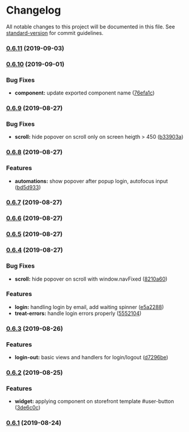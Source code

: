 # Changelog

All notable changes to this project will be documented in this file. See [standard-version](https://github.com/conventional-changelog/standard-version) for commit guidelines.

### [0.6.11](https://github.com/ecomclub/widget-user/compare/v0.6.10...v0.6.11) (2019-09-03)

### [0.6.10](https://github.com/ecomclub/widget-user/compare/v0.6.9...v0.6.10) (2019-09-01)


### Bug Fixes

* **component:** update exported component name ([76efa1c](https://github.com/ecomclub/widget-user/commit/76efa1c))

### [0.6.9](https://github.com/ecomclub/widget-user/compare/v0.6.8...v0.6.9) (2019-08-27)


### Bug Fixes

* **scroll:** hide popover on scroll only on screen heigth > 450 ([b33903a](https://github.com/ecomclub/widget-user/commit/b33903a))

### [0.6.8](https://github.com/ecomclub/widget-user/compare/v0.6.7...v0.6.8) (2019-08-27)


### Features

* **automations:** show popover after popup login, autofocus input ([bd5d933](https://github.com/ecomclub/widget-user/commit/bd5d933))

### [0.6.7](https://github.com/ecomclub/widget-user/compare/v0.6.6...v0.6.7) (2019-08-27)

### [0.6.6](https://github.com/ecomclub/widget-user/compare/v0.6.5...v0.6.6) (2019-08-27)

### [0.6.5](https://github.com/ecomclub/widget-user/compare/v0.6.4...v0.6.5) (2019-08-27)

### [0.6.4](https://github.com/ecomclub/widget-user/compare/v0.6.3...v0.6.4) (2019-08-27)


### Bug Fixes

* **scroll:** hide popover on scroll with window.navFixed ([8210a60](https://github.com/ecomclub/widget-user/commit/8210a60))


### Features

* **login:** handling login by email, add waiting spinner ([e5a2288](https://github.com/ecomclub/widget-user/commit/e5a2288))
* **treat-errors:** handle login errors properly ([5552104](https://github.com/ecomclub/widget-user/commit/5552104))

### [0.6.3](https://github.com/ecomclub/widget-user/compare/v0.6.2...v0.6.3) (2019-08-26)


### Features

* **login-out:** basic views and handlers for login/logout ([d7296be](https://github.com/ecomclub/widget-user/commit/d7296be))

### [0.6.2](https://github.com/ecomclub/widget-user/compare/v0.6.1...v0.6.2) (2019-08-25)


### Features

* **widget:** applying component on storefront template #user-button ([3de6c0c](https://github.com/ecomclub/widget-user/commit/3de6c0c))

### [0.6.1](https://github.com/ecomclub/widget-user/compare/v0.5.0...v0.6.1) (2019-08-24)
